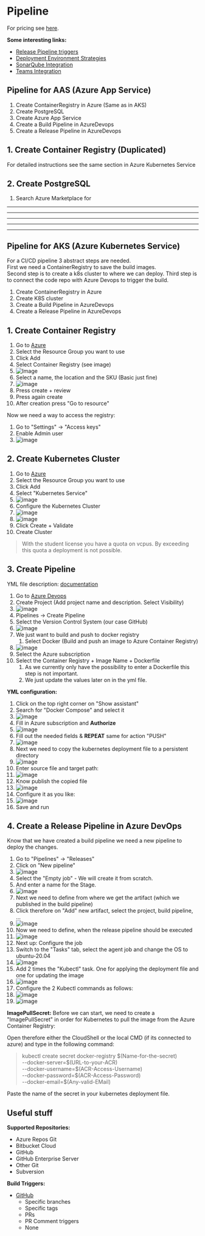# Pipeline

For pricing see [here](https://azure.microsoft.com/en-us/pricing/details/devops/azure-devops-services/).  

**Some interesting links:**

- [Release Pipeline triggers](https://docs.microsoft.com/en-us/azure/devops/pipelines/release/triggers?view=azure-devops)
- [Deployment Environment Strategies](https://docs.microsoft.com/en-us/azure/app-service/deploy-best-practices)
- [SonarQube Integration](https://www.azuredevopslabs.com/labs/vstsextend/sonarcloud/)
- [Teams Integration](https://azuredevopslabs.com/labs/vstsextend/teams/)

## Pipeline for AAS (Azure App Service)

1. Create ContainerRegistry in Azure  (Same as in AKS)
2. Create PostgreSQL
3. Create Azure App Service
4. Create a Build Pipeline in AzureDevops
5. Create a Release Pipeline in AzureDevops

## 1. Create Container Registry (Duplicated)

For detailed instructions see the same section in Azure Kubernetes Service

## 2. Create PostgreSQL

1. Search Azure Marketplace for 



---
---
---
---
---

## Pipeline for AKS (Azure Kubernetes Service)

For a CI/CD pipeline 3 abstract steps are needed.  
First we need a ContainerRegistry to save the build images.  
Second step is to create a k8s cluster to where we can deploy.
Third step is to connect the code repo with Azure Devops to trigger the build.  

1. Create ContainerRegistry in Azure
2. Create K8S cluster
3. Create a Build Pipeline in AzureDevops
4. Create a Release Pipeline in AzureDevops

## 1. Create Container Registry

1. Go to [Azure](https://portal.azure.com)
2. Select the Resource Group you want to use
3. Click Add
4. Select Container Registry (see image)
5. ![Image](img/azure/1_1_Select-Registry.png)
6. Select a name, the location and the SKU (Basic just fine)
7. ![image](img/azure/1_2_Create-Registry.png)
8. Press create + review
9. Press again create
10. After creation press "Go to resource"

Now we need a way to access the registry:

1. Go to "Settings" -> "Access keys"
2. Enable Admin user
3. ![image](img/azure/1_3_Allow-Access.png)

## 2. Create Kubernetes Cluster

1. Go to [Azure](https://portal.azure.com)
2. Select the Resource Group you want to use
3. Click Add
4. Select "Kubernetes Service"
5. ![image](img/azure/2_1_Kubernets-Service.png)
6. Configure the Kubernetes Cluster
7. ![image](img/azure/2_2_Kubernetes-Basic-Config.png)
8. ![image](img/azure/2_3_Kubernetes-Networking-Config.png)
9. Click Create + Validate
10. Create Cluster

> With the student license you have a quota on vcpus. By exceeding this quota a deployment is not possible.

## 3. Create Pipeline

YML file description: [documentation](https://docs.microsoft.com/en-us/azure/devops/pipelines/yaml-schema?view=azure-devops&tabs=example%2Cparameter-schema)

1. Go to [Azure Devops](https://dev.azure.com/)
2. Create Project (Add project name and description. Select Visibility)
3. ![image](img/azure/3_1_Create-Pipeline-Project.png)
4. Pipelines -> Create Pipeline
5. Select the Version Control System (our case GitHub)
6. ![image](img/azure/3_2_Pipeline_CodeSource.png)
7. We just want to build and push to docker registry 
   1. Select Docker (Build and push an image to Azure Container Registry)
8. ![image](img/azure/3_3_Pipeline_Configure.png)
9. Select the Azure subscription
10. Select the Container Registry + Image Name + Dockerfile
    1. As we currently only have the possibility to enter a Dockerfile this step is not important.
    2. We just update the values later on in the yml file.


**YML configuration:**

1. Click on the top right corner on "Show assistant"
2. Search for "Docker Compose" and select it
3. ![image](img/azure/3_4_Pipeline_YML_Configure.png)
4. Fill in Azure subscription and **Authorize**
5. ![image](img/azure/3_5_Pipeline_Authorize_Subscription.png)
6. Fill out the needed fields & **REPEAT** same for action "PUSH"
7. ![image](img/azure/3_6_Pipeline_Compose_Build.png)
8. Next we need to copy the kubernetes deployment file to a persistent directory
9. ![image](img/azure/3_7_Pipeline_CopyYAML.png)
10. Enter source file and target path:
11. ![image](img/azure/3_8_Pipeline_Copy-Config.png)
12. Know publish the copied file
13. ![image](img/azure/3_9_Pipeline_Publish-Artifacts.png)
14. Configure it as you like:
15. ![image](img/azure/3_10_Pipeline_Publish-Config.png)
16. Save and run

## 4. Create a Release Pipeline in Azure DevOps

Know that we have created a build pipeline we need a new pipeline to deploy the changes.

1. Go to "Pipelines" -> "Releases"
2. Click on "New pipeline"
3. ![image](img/azure/4_1_Release-Create.png)
4. Select the "Empty job" - We will create it from scratch.
5. And enter a name for the Stage.
6. ![image](img/azure/4_2_Release-template.png)
7. Next we need to define from where we get the artifact (which we published in the build pipeline)
8. Click therefore on "Add" new artifact, select the project, build pipeline, ...
9. ![image](img/azure/4_3_Release-Artifacts.png)
10. Now we need to define, when the release pipeline should be executed
11. ![image](img/azure/4_4_Release-trigger.png)
12. Next up: Configure the job
13. Switch to the "Tasks" tab, select the agent job and change the OS to ubuntu-20.04
14. ![image](img/azure/4_5_Release-job.png)
15. Add 2 times the "Kubectl" task. One for applying the deployment file and one for updating the image
16. ![image](img/azure/4_6_Release-kubectl-add.png)
17. Configure the 2 Kubectl commands as follows:
18. ![image](img/azure/4_7_Release-kubectl-apply.png)
18. ![image](img/azure/4_8_Release-kubectl-set.png)

**ImagePullSecret:**
Before we can start, we need to create a "ImagePullSecret" in order for Kubernetes to pull
the image from the Azure Container Registry:

Open therefore either the CloudShell or the local CMD (if its connected to azure) and type in 
the following command:

> kubectl create secret docker-registry \$(Name-for-the-secret)  
>   --docker-server=\$(URL-to-your-ACR)  
>   --docker-username=\$(ACR-Access-Username)  
>   --docker-password=\$(ACR-Access-Password)  
>   --docker-email=\$(Any-valid-EMail)

Paste the name of the secret in your kubernetes deployment file.

## Useful stuff

**Supported Repositories:**
- Azure Repos Git
- Bitbucket Cloud
- GitHub
- GitHub Enterprise Server
- Other Git
- Subversion

**Build Triggers:**
- [GitHub](https://docs.microsoft.com/en-us/azure/devops/pipelines/repos/github?view=azure-devops&tabs=yaml#ci-triggers)
  - Specific branches
  - Specific tags
  - PRs
  - PR Comment triggers
  - None
